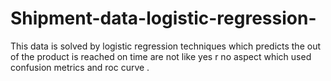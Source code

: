 # Shipment-data-logistic-regression-
This data is solved  by logistic regression techniques which predicts the out of the product is reached on time are not like yes r no aspect which used confusion metrics and roc curve .
